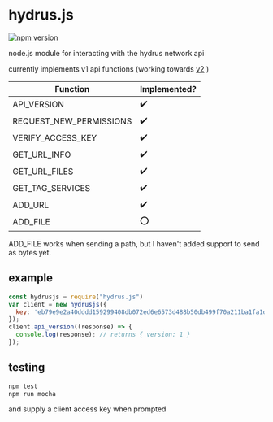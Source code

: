 
# hydrus.js

[![npm version](https://badge.fury.io/js/hydrus.js.svg)](https://www.npmjs.com/package/hydrus.js)

node.js module for interacting with the hydrus network api

currently implements v1 api functions (working towards [v2](https://hydrusnetwork.github.io/hydrus/help/client_api.html) )

| Function | Implemented? |
| --- | --- |
| API_VERSION | ✔️ |
| REQUEST_NEW_PERMISSIONS | ✔️ |
| VERIFY_ACCESS_KEY | ✔️ |
| GET_URL_INFO | ✔️ |
| GET_URL_FILES | ✔️ |
| GET_TAG_SERVICES | ✔️ |
| ADD_URL | ✔️ |
| ADD_FILE | ⭕ |

ADD_FILE works when sending a path, but I haven't added support to send as bytes yet.

## example
```javascript
const hydrusjs = require("hydrus.js")
var client = new hydrusjs({
  key: 'eb79e9e2a40dddd159299408db072ed6e6573d488b50db499f70a211ba1fa1da',
});
client.api_version((response) => {
  console.log(response); // returns { version: 1 }
});
```
    

## testing

```bash
npm test
npm run mocha
```

and supply a client access key when prompted
